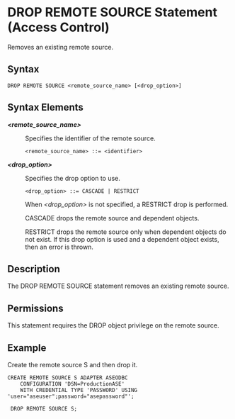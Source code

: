 <!-- loio20d7332f75191014866fc4b83cfba146 -->

# DROP REMOTE SOURCE Statement \(Access Control\)

Removes an existing remote source.



<a name="loio20d7332f75191014866fc4b83cfba146__sql_drop_remote_source_1sql_drop_remote_source_syntax"/>

## Syntax

```
DROP REMOTE SOURCE <remote_source_name> [<drop_option>]
```



<a name="loio20d7332f75191014866fc4b83cfba146__sql_drop_remote_source_1sql_drop_remote_source_syntax_elements"/>

## Syntax Elements


<dl>
<dt><b>

*<remote\_source\_name\>*

</b></dt>
<dd>

Specifies the identifier of the remote source.

```
<remote_source_name> ::= <identifier>
```



</dd><dt><b>

*<drop\_option\>*

</b></dt>
<dd>

Specifies the drop option to use.

```
<drop_option> ::= CASCADE | RESTRICT
```

When *<drop\_option\>* is not specified, a RESTRICT drop is performed.

CASCADE drops the remote source and dependent objects.

RESTRICT drops the remote source only when dependent objects do not exist. If this drop option is used and a dependent object exists, then an error is thrown.



</dd>
</dl>



<a name="loio20d7332f75191014866fc4b83cfba146__sql_drop_remote_source_1sql_drop_remote_source_description"/>

## Description

The DROP REMOTE SOURCE statement removes an existing remote source.



<a name="loio20d7332f75191014866fc4b83cfba146__section_opr_ddt_5cb"/>

## Permissions

This statement requires the DROP object privilege on the remote source.



<a name="loio20d7332f75191014866fc4b83cfba146__sql_drop_remote_source_1sql_drop_remote_source_examples"/>

## Example

Create the remote source S and then drop it.

```
CREATE REMOTE SOURCE S ADAPTER ASEODBC 
    CONFIGURATION 'DSN=ProductionASE' 
    WITH CREDENTIAL TYPE 'PASSWORD' USING 'user="aseuser";password="asepassword"';

 DROP REMOTE SOURCE S;
```

